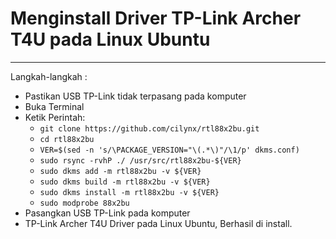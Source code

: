 # Menginstall Driver TP-Link Archer T4U pada Linux Ubuntu
---
Langkah-langkah :
- Pastikan USB TP-Link tidak terpasang pada komputer
- Buka Terminal
- Ketik Perintah:
    - ```git clone https://github.com/cilynx/rtl88x2bu.git```
    - ```cd rtl88x2bu```
    - ```VER=$(sed -n 's/\PACKAGE_VERSION="\(.*\)"/\1/p' dkms.conf)```
    - ```sudo rsync -rvhP ./ /usr/src/rtl88x2bu-${VER}```
    - ```sudo dkms add -m rtl88x2bu -v ${VER}```
    - ```sudo dkms build -m rtl88x2bu -v ${VER}```
    - ```sudo dkms install -m rtl88x2bu -v ${VER}```
    - ```sudo modprobe 88x2bu```
- Pasangkan USB TP-Link pada komputer
- TP-Link Archer T4U Driver pada Linux Ubuntu, Berhasil di install.
